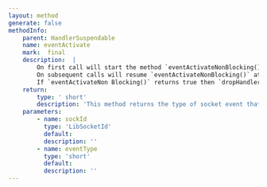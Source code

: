```yaml
---
layout: method
generate: false
methodInfo:
    parent: HandlerSuspendable
    name: eventActivate
    mark:  final
    description:  |
        On first call will start the method `eventActivateNonBlocking()`. This method may suspend itself by calling `suspend()`.
        On subsequent calls will resume `eventActivateNonBlocking()` at the point where `suspend()` was called.
        If `eventActivateNon Blocking()` returns true then `dropHandler()` is called to remove this handler as processing is complete.
    return:
        type: ' short'
        description: 'This method returns the type of socket event that should be listened for in the main event loop.'
    parameters:
        - name: sockId
          type: 'LibSocketId'
          default: 
          description: ''
        - name: eventType
          type: 'short'
          default: 
          description: ''
---
```

